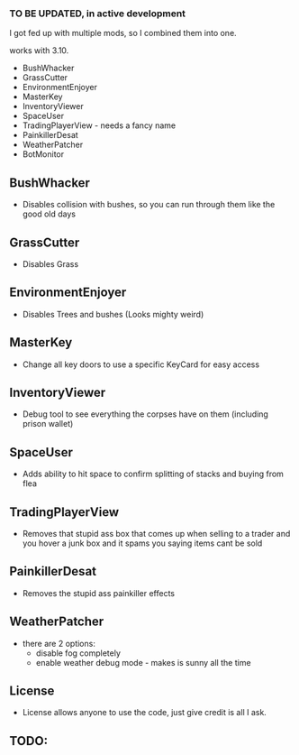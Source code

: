 ### TO BE UPDATED, in active development

I got fed up with multiple mods, so I combined them into one.

works with 3.10.

- BushWhacker
- GrassCutter
- EnvironmentEnjoyer
- MasterKey
- InventoryViewer
- SpaceUser
- TradingPlayerView - needs a fancy name
- PainkillerDesat
- WeatherPatcher
- BotMonitor

## BushWhacker
- Disables collision with bushes, so you can run through them like the good old days

## GrassCutter
- Disables Grass

## EnvironmentEnjoyer
- Disables Trees and bushes (Looks mighty weird)

## MasterKey
- Change all key doors to use a specific KeyCard for easy access

## InventoryViewer
- Debug tool to see everything the corpses have on them (including prison wallet)

## SpaceUser
- Adds ability to hit space to confirm splitting of stacks and buying from flea

## TradingPlayerView
- Removes that stupid ass box that comes up when selling to a trader and you hover a junk box and it spams you saying items cant be sold

## PainkillerDesat
- Removes the stupid ass painkiller effects

## WeatherPatcher
- there are 2 options:
    - disable fog completely
    - enable weather debug mode - makes is sunny all the time

## License
- License allows anyone to use the code, just give credit is all I ask.

## TODO:

